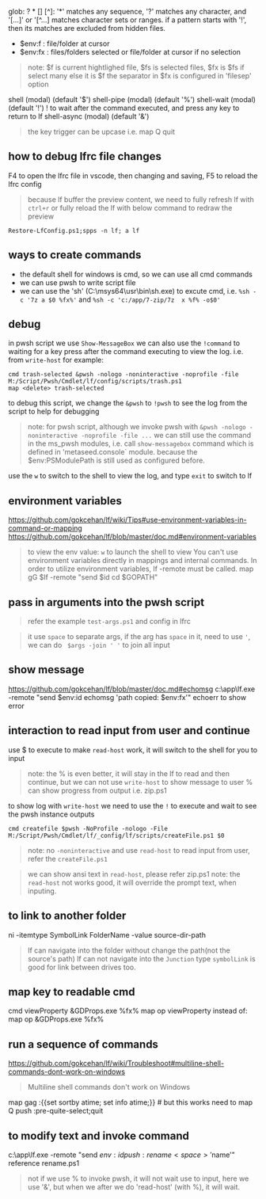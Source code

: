 
glob: ? * [] [^]:  '*' matches any sequence, '?' matches any character, and '[...]' or '[^...] matches character sets or ranges.
if a pattern starts with '!', then its matches are excluded from hidden files.

* $env:f : file/folder at cursor
* $env:fx : files/folders selected or file/folder at cursor if no selection
> note: $f is current hightlighed file, $fs is selected files, $fx is $fs if select many else it is $f
> the separator in $fx is configured in 'filesep' option

shell          (modal)   (default '$')
shell-pipe     (modal)   (default '%')
shell-wait     (modal)   (default '!')  ! to wait after the command executed, and press any key to return to lf
shell-async    (modal)   (default '&')

> the key trigger can be upcase
> i.e. map Q quit

## how to debug lfrc file changes
F4 to open the lfrc file in vscode, then changing and saving,
F5 to reload the lfrc config
> because lf buffer the preview content, we need to fully refresh lf with `ctrl+r` or fully reload the lf with below command
> to redraw the preview
```pwsh
Restore-LfConfig.ps1;spps -n lf; a lf
```
## ways to create commands
* the default shell for windows is cmd, so we can use all cmd commands
* we can use pwsh to write script file
* we can use the 'sh' (C:\msys64\usr\bin\sh.exe) to excute cmd, i.e. `%sh -c '7z a $0 %fx%'` and `%sh -c 'c:/app/7-zip/7z  x %f% -o$0'`

## debug
in pwsh script we use `Show-MessageBox`
we can also use the `!command` to waiting for a key press after the command executing to view the log. i.e. from `write-host`
for example:
```pwsh
cmd trash-selected &pwsh -nologo -noninteractive -noprofile -file M:/Script/Pwsh/Cmdlet/lf/config/scripts/trash.ps1
map <delete> trash-selected
```
to debug this script, we change the `&pwsh` to `!pwsh` to see the log from the script to help for debugging

> note: for pwsh script, although we invoke pwsh with `&pwsh -nologo -noninteractive -noprofile -file ...` we can still use the command in the ms_pwsh modules, i.e. call `show-messagebox` command which is defined in 'metaseed.console` module. because the  $env:PSModulePath is still used as configured before.
>

use the `w` to switch to the shell to view the log, and type `exit` to switch to lf
## environment variables
https://github.com/gokcehan/lf/wiki/Tips#use-environment-variables-in-command-or-mapping
https://github.com/gokcehan/lf/blob/master/doc.md#environment-variables
> to view the env value: `w` to launch the shell to view
You can't use environment variables directly in mappings and internal commands. In order to utilize environment variables, lf -remote must be called.
> map gG $lf -remote "send $id cd $GOPATH"
## pass in arguments into the pwsh script
> refer the example `test-args.ps1` and config in lfrc

> it use `space` to separate args, if the arg has `space` in it, need to use `'`,
> we can do ` $args -join ' '` to join all input

## show message
https://github.com/gokcehan/lf/blob/master/doc.md#echomsg
c:\app\lf.exe -remote "send $env:id echomsg 'path copied: $env:fx'"
echoerr to show error

## interaction to read input from user and continue
use $ to execute to make `read-host` work, it will switch to the shell for you to input
> note: the % is even better, it will stay in the lf to read and then continue, but we can not use `write-host` to show message to user
> % can show progress from output i.e. zip.ps1

 to show log with `write-host` we need to use the `!` to execute and wait to see the pwsh instance outputs

```
cmd createfile $pwsh -NoProfile -nologo -File M:/Script/Pwsh/Cmdlet/lf/_config/lf/scripts/createFile.ps1 $0
```
> note: no `-noninteractive`
and use `read-host` to read input from user, refer the `createFile.ps1`

> we can show ansi text in `read-host`, please refer zip.ps1
> note: the `read-host` not works good, it will override the prompt text, when inputing.
## to link to another folder
ni -itemtype SymbolLink FolderName -value source-dir-path
> lf can navigate into the folder without change the path(not the source's path)
> lf can not navigate into the `Junction` type
> `symbolLink` is good for link between drives too.
>
## map key to readable cmd
cmd viewProperty &GDProps.exe %fx%
map op viewProperty
instead of:
map op &GDProps.exe %fx%
## run a sequence of commands
https://github.com/gokcehan/lf/wiki/Troubleshoot#multiline-shell-commands-dont-work-on-windows
> Multiline shell commands don't work on Windows


map gag :{{set sortby atime; set info atime;}} # but this works
need to
map Q push :pre-quite-select;quit<enter>
## to modify text and invoke command
c:\app\lf.exe -remote "send $env:id push :rename<space>'$name'"
reference rename.ps1
> not if we use % to invoke pwsh, it will not wait use to input, here we use '&', but when we after we do 'read-host' (with %), it will wait.